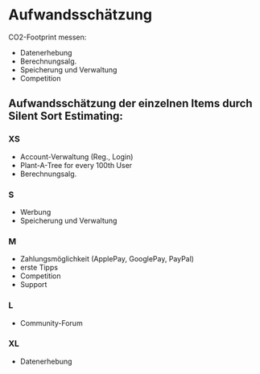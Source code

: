 # Aufwandsschätzung

CO2-Footprint messen:
* Datenerhebung
* Berechnungsalg.
* Speicherung und Verwaltung
* Competition

## Aufwandsschätzung der einzelnen Items durch Silent Sort Estimating:

### XS
* Account-Verwaltung (Reg., Login)
* Plant-A-Tree for every 100th User
* Berechnungsalg.

### S
* Werbung
* Speicherung und Verwaltung

### M
* Zahlungsmöglichkeit (ApplePay, GooglePay, PayPal)
* erste Tipps
* Competition
* Support

### L
* Community-Forum

### XL
* Datenerhebung


